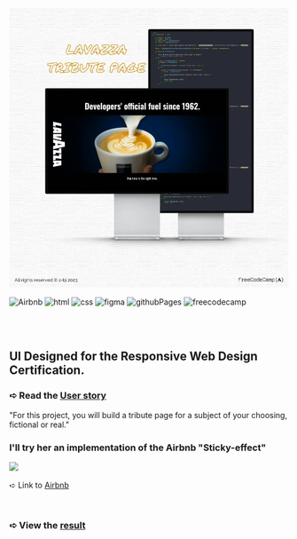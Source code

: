 ![banner](https://github.com/z-bj/Onboarding-At-Lavazza/blob/master/Onboarding-At-Lavazza-banner.webp)

![Airbnb](https://img.shields.io/badge/Airbnb-FF5A5F.svg?style=for-the-badge&logo=Airbnb&logoColor=white)
![html](https://img.shields.io/badge/HTML5-E34F26.svg?style=for-the-badge&logo=HTML5&logoColor=white)
![css](https://img.shields.io/badge/CSS3-1572B6.svg?style=for-the-badge&logo=CSS3&logoColor=white)
![figma](https://img.shields.io/badge/Figma-F24E1E.svg?style=for-the-badge&logo=Figma&logoColor=white)
![githubPages](https://img.shields.io/badge/GitHub%20Pages-222222.svg?style=for-the-badge&logo=GitHub-Pages&logoColor=white)
![freecodecamp](https://img.shields.io/badge/freeCodeCamp-0A0A23.svg?style=for-the-badge&logo=freeCodeCamp&logoColor=white)

<br>
<br>

## UI Designed for the Responsive Web Design Certification.

### ➪ Read the [User story](https://www.freecodecamp.org/learn/2022/responsive-web-design/build-a-tribute-page-project/build-a-tribute-page)
"For this project, you will build a tribute page for a subject of your choosing, fictional or real."


### I'll try her an implementation of the Airbnb "Sticky-effect"

<img src="https://github.com/z-bj/onboarding-at-lavazza/blob/master/optimized-airbnb.gif" height="250" />

➪ Link to [Airbnb](https://www.airbnb.com/rooms/16805720?source_impression_id=p3_1674131168_2FI5l5JBHeNMGfDl&modal=PHOTO_TOUR_SCROLLABLE)

<br>

### ➪ View the [result](https://z-bj.github.io/Onboarding-At-Lavazza)



